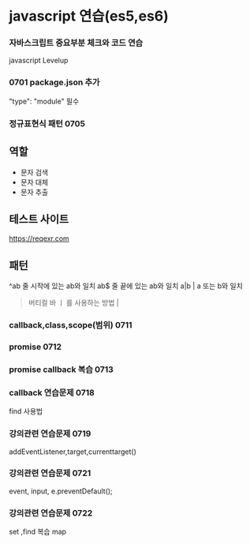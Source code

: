 # javascript 연습(es5,es6)

### 자바스크립트 중요부분 체크와 코드 연습 
javascript Levelup


### 0701 package.json 추가

 "type": "module"  필수


### 정규표현식 패턴 0705

## 역할

- 문자 검색
- 문자 대체
- 문자 추출

## 테스트 사이트

https://reqexr.com

## 패턴 

^ab 줄 시작에 있는 ab와 일치
ab$ 줄 끝에 있는 ab와 일치
a|b | a 또는 b와 일치

> 버티컬 바 ㅣ 를 사용하는 방법 &verbar;

### callback,class,scope(범위)  0711

### promise  0712

### promise callback  복습 0713

### callback  연습문제  0718
  find 사용법
  
###  강의관련 연습문제  0719
addEventListener,target,currenttarget() 
###  강의관련 연습문제  0721
event, input, e.preventDefault();
###  강의관련 연습문제  0722
set ,find 복습 map